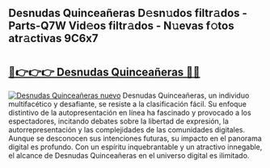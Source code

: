 ## Desnudas Quinceañeras D𝚎sn𝚞dos filtr𝚊dos - Parts-Q7W Vid𝚎os filtr𝚊dos - N𝚞evas f𝚘tos atr𝚊ctivas 9C6x7

# <h2><a href="http://mbcjma.tromn.icu/?c=Desnudas+Quincea%c3%b1eras">🔗👉👉👉 Desnudas Quinceañeras 🔗🔗</a></h2>

[![Desnudas Quinceañeras nuevo](https://i.imgur.com/pEAQMta.gif)](http://mbcjma.tromn.icu/?c=Desnudas+Quincea%c3%b1eras)
Desnudas Quinceañeras, un individuo multifacético y desafiante, se resiste a la clasificación fácil. Su enfoque distintivo de la autopresentación en línea ha fascinado y provocado a los espectadores, incitando debates sobre la libertad de expresión, la autorrepresentación y las complejidades de las comunidades digitales. Aunque se desconocen sus intenciones futuras, su impacto en el panorama digital es profundo. Con un espíritu inquebrantable y un atractivo innegable, el alcance de Desnudas Quinceañeras en el universo digital es ilimitado.

